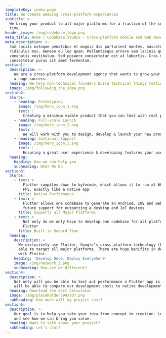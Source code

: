 ```yaml
---
templateKey: index-page
title: We create amazing cross-platform experiences
subtitle: >-
  We bring your product to all major platforms for a fraction of the cost and
  time.
header_image: /img/codebase_logo.png
meta_title: Home | Codebase Studio - Cross-platform mobile and web development agency
meta_description: >-
  Cum sociis natoque penatibus et magnis dis parturient montes, nascetur
  ridiculus mus. Aenean eu leo quam. Pellentesque ornare sem lacinia quam
  venenatis vestibulum. Sed posuere consectetur est at lobortis. Cras mattis
  consectetur purus sit amet fermentum.
section1:
  description: >-
    We are a cross-platform development agency that wants to grow your idea into
    a huge success.
  heading: We help non-technical founders build technical things testing...
  image: /img/following_the_idea.png
section2:
  blurbs:
    - heading: Prototyping
      image: /img/hero_icon_1.svg
      text: |
        Creating a minimum viable product that you can test with real people
    - heading: Full-scale Launch
      image: /img/hero_icon_2.svg
      text: |
        We will work with you to design, develop & launch your new product
    - heading: Continual Support
      image: /img/hero_icon_3.svg
      text: |
        Ensuring a great user experience & developing features your users want
  heading:
    heading: How we can help you
    subheading: What We Do
section3:
  blurbs:
    - text: >
        Flutter compiles down to bytecode, which allows it to run at 60 & 120
        FPS, exactly like a native app
      title: Native Performance
    - text: >
        Flutter allows one codebase to generate an Andriod, IOS and web app with
        future support for outputting a desktop and IoT devices
      title: Supports all Major Platforms
    - text: >
        Not only do we only have to develop one codebase for all platforms,
        Flutter
      title: Built in Record Time
  heading:
    description: >
      We exclusively use Flutter, Google’s cross-platform technology that is
      able to target all major platforms. There are huge benifits in developing
      with Flutter.
    heading: 'Develop Once, Deploy Everywhere'
    image: /img/network_2.png
    subheading: How are we different?
section4:
  description: >
    Not only will you be able to test out performance a Flutter app is, but you
    will be able to compare our development costs to native development.
  heading: Download the Cost Calculator
  image: /img/placeholder394x707.png
  subheading: How much will my project cost?
section5:
  description: >
    Our goal is to help you take your idea from concept to creation. Let’s chat
    and see how we can bring you value.
  heading: Want to talk about your project?
  subheading: Let's chat!
---
```


